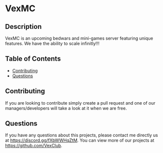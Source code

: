 # VexMC
  
  ## Description 
  VexMC is an upcoming bedwars and mini-games server featuring unique features. We have the ability to scale infinitly!!!

  ## Table of Contents
  * [Contributing](#contributing)
  * [Questions](#questions)

  ## Contributing 
  If you are looking to contribute simply create a pull request and one of our managers/developers will take a look at it when we are free.

  ## Questions
  If you have any questions about this projects, please contact me directly us at https://discord.gg/fXbWWHqZtM. You can view more of our projects at https://github.com/VexClub.
